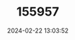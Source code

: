 ---
title: "155957"
category: "Bythiospeum pellucidum"
draft: false
date: 2024-02-22 13:03:52
languages:
  German: ["Durchsichtige Brunnenschnecke"]
---